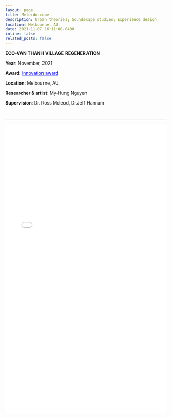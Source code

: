 ```yaml
---
layout: page
title: Meleidoscope
description: Urban theories; Soundscape studies; Experience design
location: Melbourne, AU.
date: 2021-11-07 16:11:00-0400
inline: false
related_posts: false
---
```


**ECO-VAN THANH VILLAGE REGENERATION**


**Year**: November, 2021


**Award**: <a href="https://www.rmitmdit.com/major-projects" target="_blank" style="text decoration:underline; color: blue;">Innovation award</a>


**Location**: Melbourne, AU.
​

**Researcher & artist**: My-Hung Nguyen


**Supervision**: Dr. Ross Mcleod, Dr.Jeff Hannam

<br>
<hr>

<iframe src="/assets/pdf/Meleidoscope_Hung Nguyen Edition 2023 (spread).pdf#zoom=40" width="100%" height="900" frameborder="no" border="0" marginwidth="0" marginheight="0"></iframe>